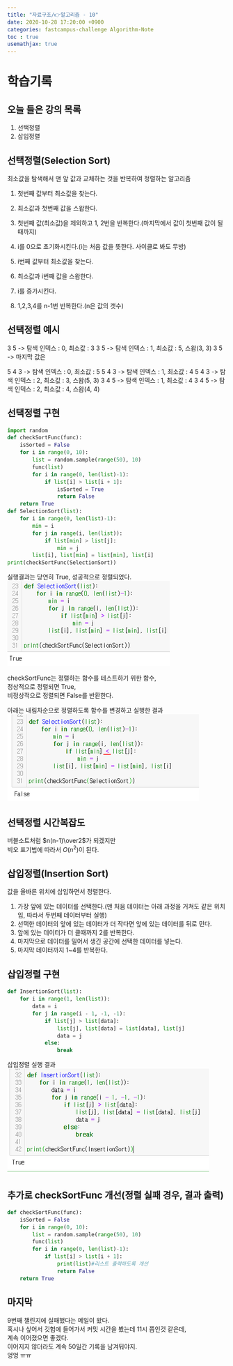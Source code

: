 ```yaml
---
title: "자료구조/👉알고리즘 - 10"
date: 2020-10-28 17:20:00 +0900
categories: fastcampus-challenge Algorithm-Note
toc : true
usemathjax: true
---
```

# 학습기록

## 오늘 들은 강의 목록

1. 선택정렬
2. 삽입정렬

## 선택정렬(Selection Sort)

최소값을 탐색해서 맨 앞 값과 교체하는 것을 반복하여 정렬하는 알고리즘  

1. 첫번째 값부터 최소값을 찾는다.
2. 최소값과 첫번째 값을 스왑한다.
3. 첫번째 값(최소값)을 제외하고 1, 2번을 반복한다.(마지막에서 값이 첫번째 값이 될때까지)

1. i를 0으로 초기화시킨다.(i는 처음 값을 뜻한다. 사이클로 봐도 무방)
2. i번째 값부터 최소값을 찾는다.
3. 최소값과 i번째 값을 스왑한다.
4. i를 증가시킨다.
5. 1,2,3,4를 n-1번 반복한다.(n은 값의 갯수)

## 선택정렬 예시

3 5 -> 탐색 인덱스 : 0, 최소값 : 3
3 5 -> 탐색 인덱스 : 1, 최소값 : 5, 스왑(3, 3)
3 5 -> 마지막 값은

5 4 3 -> 탐색 인덱스 : 0, 최소값 : 5
5 4 3 -> 탐색 인덱스 : 1, 최소값 : 4
5 4 3 -> 탐색 인덱스 : 2, 최소값 : 3, 스왑(5, 3)
3 4 5 -> 탐색 인덱스 : 1, 최소값 : 4
3 4 5 -> 탐색 인덱스 : 2, 최소값 : 4, 스왑(4, 4)

## 선택정렬 구현

```py
import random
def checkSortFunc(func):
    isSorted = False
    for i in range(0, 10):
        list = random.sample(range(50), 10)
        func(list)
        for i in range(0, len(list)-1):
            if list[i] > list[i + 1]:
                isSorted = True
                return False
    return True
def SelectionSort(list):
    for i in range(0, len(list)-1):
        min = i
        for j in range(i, len(list)):
            if list[min] > list[j]:
                min = j
        list[i], list[min] = list[min], list[i]
print(checkSortFunc(SelectionSort))
```
실행결과는 당연히 True, 성공적으로 정렬되었다.  
![오름차순](/assets/images/fastchallenge/day10/오름차순.PNG)

checkSortFunc는 정렬하는 함수를 테스트하기 위한 함수,  
정상적으로 정렬되면 True,  
비정상적으로 정렬되면 False를 반환한다.  

아래는 내림차순으로 정렬하도록 함수를 변경하고 실행한 결과  
![내림차순](/assets/images/fastchallenge/day10/내림차순.PNG)

## 선택정렬 시간복잡도

버블소트처럼 $n(n-1)\over2$가 되겠지만  
빅오 표기법에 따라서 $O(n^2)$이 된다.

## 삽입정렬(Insertion Sort)

값을 올바른 위치에 삽입하면서 정렬한다.

1. 가장 앞에 있는 데이터를 선택한다.(맨 처음 데이터는 아래 과정을 거쳐도 같은 위치임, 따라서 두번째 데이터부터 실행)
2. 선택한 데이터의 앞에 있는 데이터가 더 작다면 앞에 있는 데이터를 뒤로 민다.
3. 앞에 있는 데이터가 더 클때까지 2를 반복한다.
4. 마지막으로 데이터를 밀어서 생긴 공간에 선택한 데이터를 넣는다.
5. 마지막 데이터까지 1~4를 반복한다.

## 삽입정렬 구현
```py
def InsertionSort(list):
    for i in range(1, len(list)):
        data = i
        for j in range(i - 1, -1, -1):
            if list[j] > list[data]:
                list[j], list[data] = list[data], list[j]
                data = j
            else:
                break
```

삽입정렬 실행 결과  
![삽입](/assets/images/fastchallenge/day10/insertion.PNG)

## 추가로 checkSortFunc 개선(정렬 실패 경우, 결과 출력)
```py
def checkSortFunc(func):
    isSorted = False
    for i in range(0, 10):
        list = random.sample(range(50), 10)
        func(list)
        for i in range(0, len(list)-1):
            if list[i] > list[i + 1]:
                print(list)#리스트 출력하도록 개선
                return False
    return True
```

## 마지막

9번째 챌린지에 실패했다는 메일이 왔다.  
혹시나 싶어서 깃헙에 들어가서 커밋 시간을 봤는데 11시 쯤인것 같은데,  
계속 이어졌으면 좋겠다.  
이어지지 않더라도 계속 50일간 기록을 남겨둬야지.  
엉엉 ㅠㅠ